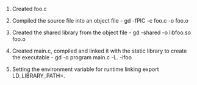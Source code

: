 1. Created foo.c

2. Compiled the source file into an object file -
gd -fPIC -c foo.c -o foo.o

3. Created the shared library from the object file - 
gd -shared -o libfoo.so foo.o

4. Created main.c, compiled and linked it with the static library to create the executable - 
gd -o program main.c -L. -lfoo

5. Setting the environment variable for runtime linking
export LD_LIBRARY_PATH=. 